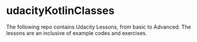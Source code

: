 # udacityKotlinClasses
The following repo contains Udacity Lessons, from basic to Advanced.
The lessons are an inclusive of example codes and exercises.
